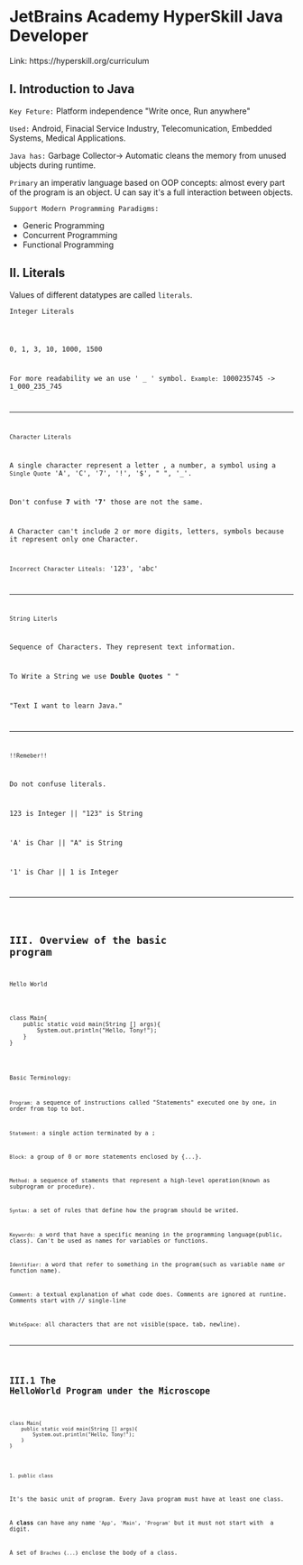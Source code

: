 # JetBrains Academy HyperSkill Java Developer
<p>Link: <link>https://hyperskill.org/curriculum</link></p>

## I. Introduction to Java

<p><code>Key Feture:</code> Platform independence "Write once, Run anywhere"</p>
<p><code>Used:</code> Android, Finacial Service Industry, Telecomunication, Embedded Systems, Medical Applications.</p>
<p><code>Java has:</code> Garbage Collector-> Automatic cleans the memory from unused ubjects during runtime.</p>
<p><code>Primary</code> an imperativ language based on OOP concepts: almost every part of the program is an object. U can say it's a full interaction between objects.</p>
<p><code>Support Modern Programming Paradigms:</code></p>
<ul>
  <li>Generic Programming</li>
  <li>Concurrent Programming</li>
  <li>Functional Programming</li>
</ul>


## II. Literals
<p>Values of different datatypes are called <code>literals</code>.</p>
<p><code>Integer Literals</codcode></p>

<p>0, 1, 3, 10, 1000, 1500</p>
<p>For more readability we an use ' _ ' symbol. <code>Example:</code> 1000235745 -> 1_000_235_745</p>
<hr>
<p><code>Character Literals</code></p>
<p>A single character represent a letter , a number, a symbol using a <code>Single Quote</code> 'A', 'C', '7', '!', '$', " ", '_'.</p>
<p>Don't confuse <b>7</b> with <b>'7'</b> those are not the same.</p>
<p>A Character can't include 2 or more digits, letters, symbols because it represent only one Character.</p>
<p><code>Incorrect Character Liteals:</code> '123', 'abc'</p>
<hr>
<p><code>String Literls</code></p>
<p>Sequence of Characters. They represent text information.</p>
<p>To Write a String we use <b>Double Quotes</b> " "</p>
<p>"Text I want to learn Java."</p>
<hr>
<p><code>!!Remeber!!</code></p>
<p>Do not confuse literals.</p>
<p>123 is Integer || "123" is String</p>
<p>'A' is Char || "A" is String</p>
<p>'1' is Char || 1 is Integer</p>
<hr>
  
## III. Overview of the basic program
<p><code>Hello World</code></p>
<pre><code>
class Main{
    public static void main(String [] args){
        System.out.println("Hello, Tony!");
    }
} </code></pre>

<p><code>Basic Terminology:</b></p>
<p><code>Program:</code> a sequence of instructions called "Statements" executed one by one, in order from top to bot.</p>
<p><code>Statement:</code> a single action terminated by a ;</p>
<p><code>Block:</code> a group of 0 or more statements enclosed by {...}.</p>
<p><code>Method:</code> a sequence of staments that represent a high-level operation(known as subprogram or procedure).</p>
<p><code>Syntax:</code> a set of rules that define how the program should be writed.</p>
<p><code>Keywords:</code> a word that have a specific meaning in the programming language(public, class). Can't be used as names for variables or functions.</p>
<p><code>Identifier:</code> a word that refer to something in the program(such as variable name or function name).</p>
<p><code>Comment:</code> a textual explanation of what code does. Comments are ignored at runtine. Comments start with // single-line</p>
<p><code>WhiteSpace:</code> all characters that are not visible(space, tab, newline).</p>
<hr>

## III.1 The HelloWorld Program under the Microscope
<pre><code>
class Main{
    public static void main(String [] args){
        System.out.println("Hello, Tony!");
    }
} </code></pre>
<p><code>1. public class</code></p>
<p>It's the basic unit of program. Every Java program must have at least one class.</p>
<p>A <b>class</b> can have any name <code>'App'</code>, <code>'Main'</code>, <code>'Program'</code> but it must not start with  a digit.</p>
<p>A set of <code>Braches {...}</code> enclose the body of a class.</p>

  
  
  
  
  
  
